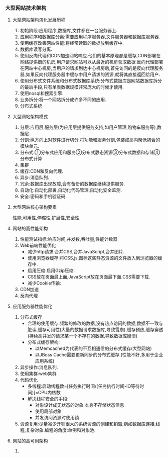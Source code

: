 ### 大型网站技术架构

1. 大型网站架构演化发展历程

   1. 初始阶段:应用程序,数据库,文件都在一台服务器上.
   2. 应用程序和数据库分离:需要应用程序服务器,文件服务器和数据库服务器.
   3. 使用缓存改善网站性能:将经常读取的数据放到缓存中.
   4. 数据库读写分离.
   5. 使用反向代理和CDN加速网站响应.他们的基本原理都是缓存,CDN部署在网络提供商的机房,用户请求网站可以从最近的机房获取数据.反向代理部署在网站中心机房,当用户的请求到达中心机房后,首先访问的是反向代理服务器,如果反向代理服务器中缓存中用户请求的资源,就将其直接返回给用户.
   6. 使用分布式文件系统和分布式数据库系统:分布式数据库是网站数据库拆分的最后手段,只有单表数据规模非常庞大的时候才使用.
   7. 使用nosql和搜索引擎.
   8. 业务拆分:将一个网站拆分成许多不同的应用.
   9. 分布式系统

2. 大型网站架构模式

   1. 分层:应用层,服务层(为应用层提供服务支持,如用户管理,购物车服务等),数据层.
   2. 分割:纵方向上对软件进行切分.将功能和服务分割,包装成高内聚低耦合的模块单元.
   3. 分布式:①分布式应用和服务②分布式静态资源③分布式数据和存储④分布式计算
   4. 集群
   5. 缓存:CDN和反向代理.
   6. 异步:消息队列.
   7. 冗余:数据库出现故障,会有备份的数据库继续提供服务.
   8. 自动化:自动化部署,自动化代码管理,自动化安全监测.
   9. 安全:密码和手机验证码.

3. 大型网站核心架构要素

      性能,可用性,伸缩性,扩展性,安全性.

4. 网站的高性能架构

   1. 性能测试指标:响应时间,并发数,吞吐量,性能计数器
   2. Web前端性能优化
      - 减少http请求:合并CSS,合并JavaScript,合并图片.
      - 使用浏览器缓存:将CSS,js,图标这些静态资源的文件放入到浏览器的缓存中.
      - 启用压缩:启用Gzip压缩.
      - CSS放在页面最上面,JavaScript放在页面最下面.CSS需要下载.
      - 减少Cookie传输:
   3. CDN加速
   4. 反向代理

5. 应用服务器性能优化

      1. 分布式缓存
            - 合理的使用缓存:频繁的修改的数据,没有热点访问的数据,数据不一致与脏读,缓存可用性(大量的数据请求数据库,导致雪崩),缓存预热,缓存穿透(持续高并发的请求某一个不存在的数据,导致数据库崩溃)
            - 分布式缓存架构:
              - 以Memcached为代表的不互相通信的分布式缓存(大型网站)
              - 以JBoss Cache需要更新同步的分布式缓存.(性能不好,多用于企业应用系统)
      2. 异步操作:消息队列.
      3. 使用集群:web集群
      4. 代码优化
            - 多线程:启动线程数=[任务执行时间/(任务执行时间-IO等待时间)]×CPU内核数
            - 解决线程安全的手段:
                 - 对象设计成无状态的对象.本身不存储状态信息
                 - 使用局部对象
                 - 并发访问资源时使用锁
      5. 资源复用:尽量减少开销很大的系统资源的创建和销毁,例如数据库连接,线程,复杂对象.编程的角度:单例和对象池.

6. 网站的高可用架构

      1. 